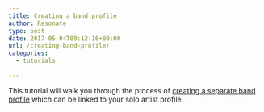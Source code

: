 ```yaml
---
title: Creating a band profile
author: Resonate
type: post
date: 2017-05-04T09:12:16+00:00
url: /creating-band-profile/
categories:
  - tutorials

---
```

This tutorial will walk you through the process of <a href="https://resonate.is/musicians/band-registration/" target="_blank" rel="noopener noreferrer">creating a separate band profile</a> which can be linked to your solo artist profile.